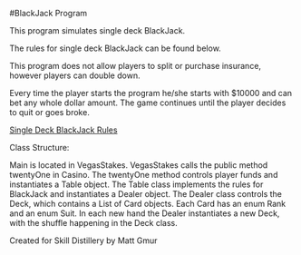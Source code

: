 #BlackJack Program

This program simulates single deck BlackJack.

The rules for single deck BlackJack can be found below.

This program does not allow players to split or purchase insurance,
however players can double down.

Every time the player starts the program he/she starts with $10000 and can
bet any whole dollar amount. The game continues until the player decides to
quit or goes broke.

<a href="https://en.wikipedia.org/wiki/Blackjack#Rules_of_play_at_casinos">Single Deck BlackJack Rules</a>

Class Structure:

Main is located in VegasStakes. VegasStakes calls the public method twentyOne
in Casino. The twentyOne method controls player funds and instantiates a Table
object. The Table class implements the rules for BlackJack and instantiates a
Dealer object. The Dealer class controls the Deck, which contains a List of Card
objects. Each Card has an enum Rank and an enum Suit. In each new hand the Dealer instantiates a new Deck, with the shuffle happening in the Deck class.

Created for Skill Distillery by Matt Gmur
